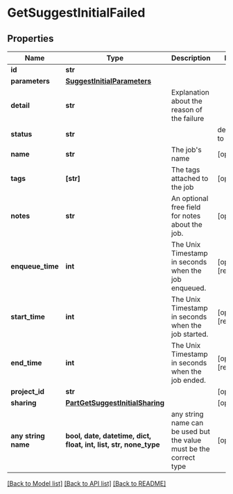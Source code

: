 # GetSuggestInitialFailed


## Properties
Name | Type | Description | Notes
------------ | ------------- | ------------- | -------------
**id** | **str** |  | 
**parameters** | [**SuggestInitialParameters**](SuggestInitialParameters.md) |  | 
**detail** | **str** | Explanation about the reason of the failure  | 
**status** | **str** |  | defaults to "failed"
**name** | **str** | The job&#39;s name | [optional] 
**tags** | **[str]** | The tags attached to the job | [optional] 
**notes** | **str** | An optional free field for notes about the job. | [optional] 
**enqueue_time** | **int** | The Unix Timestamp in seconds when the job enqueued. | [optional] [readonly] 
**start_time** | **int** | The Unix Timestamp in seconds when the job started. | [optional] [readonly] 
**end_time** | **int** | The Unix Timestamp in seconds when the job ended. | [optional] [readonly] 
**project_id** | **str** |  | [optional] 
**sharing** | [**PartGetSuggestInitialSharing**](PartGetSuggestInitialSharing.md) |  | [optional] 
**any string name** | **bool, date, datetime, dict, float, int, list, str, none_type** | any string name can be used but the value must be the correct type | [optional]

[[Back to Model list]](../README.md#documentation-for-models) [[Back to API list]](../README.md#documentation-for-api-endpoints) [[Back to README]](../README.md)


